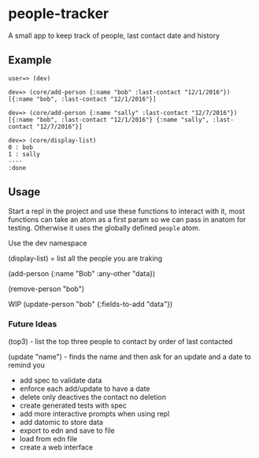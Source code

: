 # people-tracker

A small app to keep track of people, last contact date and history

## Example

```
user=> (dev)

dev=> (core/add-person {:name "bob" :last-contact "12/1/2016"})
[{:name "bob", :last-contact "12/1/2016"}]

dev=> (core/add-person {:name "sally" :last-contact "12/7/2016"})
[{:name "bob", :last-contact "12/1/2016"} {:name "sally", :last-contact "12/7/2016"}]

dev=> (core/display-list)
0 : bob
1 : sally
----
:done
```

## Usage

Start a repl in the project and use these functions to interact with it, most functions can take an atom as a first param so we can pass in anatom for testing. Otherwise it uses the globally defined `people` atom.

Use the dev namespace

(display-list) = list all the people you are traking

(add-person {:name "Bob" :any-other "data})

(remove-person "bob")

WIP (update-person "bob" {:fields-to-add "data"}) 

### Future Ideas

(top3) - list the top three people to contact by order of last contacted

(update "name") - finds the name and then ask for an update and a date to remind you 
* add spec to validate data
* enforce each add/update to have a date
* delete only deactives the contact no deletion
* create generated tests with spec
* add more interactive prompts when using repl 
* add datomic to store data
* export to edn and save to file
* load from edn file
* create a web interface 







